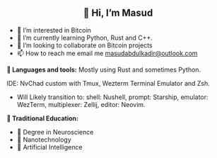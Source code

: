 



  <h2 align="center">👋 Hi, I’m Masud</h2>

- 👀 I’m interested in Bitcoin
- 🌱 I’m currently learning Python, Rust and C++.
- 💞️ I’m looking to collaborate on Bitcoin projects
- 📫 How to reach me email me masudabdulkadir@outlook.com


**🔧 Languages and tools:**
Mostly using Rust and sometimes Python. 

IDE: NvChad custom with Tmux, Wezterm Terminal Emulator and Zsh.
- Will Likely transition to:
  shell: Nushell,
  prompt: Starship,
  emulator: WezTerm,
  multiplexer: Zellij,
  editor: Neovim.

**📓 Traditional Education:**
- 🧠 Degree in Neuroscience 
- 🔬 Nanotechnology
- 🤖 Artificial Intelligence 
<!---
masud-abdulkadir/masud-abdulkadir is a ✨ special ✨ repository because its `README.md` (this file) appears on your GitHub profile.
You can click the Preview link to take a look at your changes.
--->
